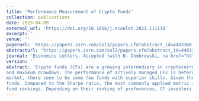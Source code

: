 ```yaml
---
title: 'Performance Measurement of Crypto Funds'
collection: publications
date: 2023-04-09
external_url: 'https://doi.org/10.1016/j.econlet.2023.111118'
excerpt: ''
venue: ''
paperurl: 'https://papers.ssrn.com/sol3/papers.cfm?abstract_id=4403360'
abstracturl: 'https://papers.ssrn.com/sol3/papers.cfm?abstract_id=4403360'
journal: 'Economics Letters, Accepted (with N. Dombrowski, <a href="https://www.bwl.uni-hamburg.de/finance/team/drobetz.html">W. Drobetz</a>)'
version: ''
abstract: 'Crypto funds (CFs) are a growing intermediary in cryptocurrency markets. We evaluate CF performance using metrics based on alphas, value at risk, lower partial moments,
and maximum drawdown. The performance of actively managed CFs is heterogenous: While the average fund in our sample does not outperform the overall cryptocurrency
market, there seem to be some few funds with superior skills. Given the non-normal nature of fund returns, the choice of the performance measure affects the rank orders of
funds. Compared to the Sharpe ratio, the most commonly applied metric in practice, performance measures based on alphas and maximum drawdown lead to diverging
fund rankings. Depending on their ranking of preferences, CF investors should thus consider a bundle of metrics for fund selection and performance measurement. '
---
```

